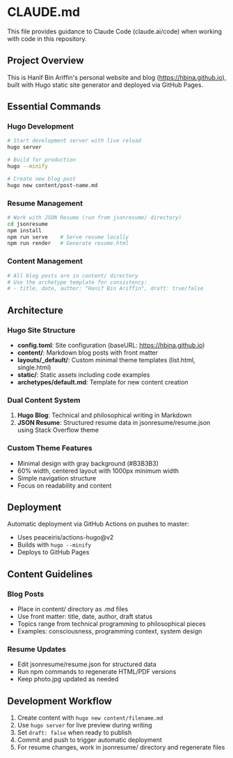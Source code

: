 # CLAUDE.md

This file provides guidance to Claude Code (claude.ai/code) when working with code in this repository.

## Project Overview

This is Hanif Bin Ariffin's personal website and blog (https://hbina.github.io), built with Hugo static site generator and deployed via GitHub Pages.

## Essential Commands

### Hugo Development
```bash
# Start development server with live reload
hugo server

# Build for production
hugo --minify

# Create new blog post
hugo new content/post-name.md
```

### Resume Management
```bash
# Work with JSON Resume (run from jsonresume/ directory)
cd jsonresume
npm install
npm run serve    # Serve resume locally
npm run render   # Generate resume.html
```

### Content Management
```bash
# All blog posts are in content/ directory
# Use the archetype template for consistency:
# - title, date, author: "Hanif Bin Ariffin", draft: true/false
```

## Architecture

### Hugo Site Structure
- **config.toml**: Site configuration (baseURL: https://hbina.github.io)
- **content/**: Markdown blog posts with front matter
- **layouts/_default/**: Custom minimal theme templates (list.html, single.html)
- **static/**: Static assets including code examples
- **archetypes/default.md**: Template for new content creation

### Dual Content System
1. **Hugo Blog**: Technical and philosophical writing in Markdown
2. **JSON Resume**: Structured resume data in jsonresume/resume.json using Stack Overflow theme

### Custom Theme Features
- Minimal design with gray background (#B3B3B3)
- 60% width, centered layout with 1000px minimum width
- Simple navigation structure
- Focus on readability and content

## Deployment

Automatic deployment via GitHub Actions on pushes to master:
- Uses peaceiris/actions-hugo@v2
- Builds with `hugo --minify`
- Deploys to GitHub Pages

## Content Guidelines

### Blog Posts
- Place in content/ directory as .md files
- Use front matter: title, date, author, draft status
- Topics range from technical programming to philosophical pieces
- Examples: consciousness, programming context, system design

### Resume Updates
- Edit jsonresume/resume.json for structured data
- Run npm commands to regenerate HTML/PDF versions
- Keep photo.jpg updated as needed

## Development Workflow

1. Create content with `hugo new content/filename.md`
2. Use `hugo server` for live preview during writing
3. Set `draft: false` when ready to publish
4. Commit and push to trigger automatic deployment
5. For resume changes, work in jsonresume/ directory and regenerate files